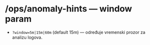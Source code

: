 # /ops/anomaly-hints — window param
- `?window=5m|15m|60m` (default 15m) — određuje vremenski prozor za analizu logova.
